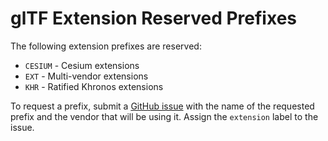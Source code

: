 # glTF Extension Reserved Prefixes

The following extension prefixes are reserved:

* `CESIUM` - Cesium extensions
* `EXT` - Multi-vendor extensions
* `KHR` - Ratified Khronos extensions

To request a prefix, submit a [GitHub issue](https://github.com/KhronosGroup/glTF/issues/) with the name of the requested prefix and the vendor that will be using it.  Assign the `extension` label to the issue.